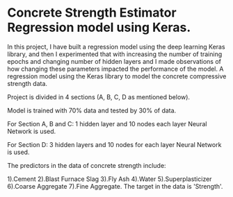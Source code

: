 # Concrete Strength Estimator Regression model using Keras.
In this project, I have built a regression model using the deep learning Keras library, and then I experimented that with increasing the number of training epochs and changing number of hidden layers and I made observations of how changing these parameters impacted the performance of the model. A regression model using the Keras library to model the concrete compressive strength data.

Project is divided in 4 sections (A, B, C, D as mentioned below).

Model is trained with 70% data and tested by 30% of data.

For Section A, B and C: 1 hidden layer and 10 nodes each layer Neural Network is used.

For Section D: 3 hidden layers and 10 nodes for each layer Neural Network is used.

The predictors in the data of concrete strength include:

1).Cement
2).Blast Furnace Slag
3).Fly Ash
4).Water
5).Superplasticizer
6).Coarse Aggregate
7).Fine Aggregate.
The target in the data is 'Strength'.
